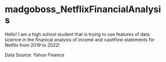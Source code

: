 # madgoboss_NetflixFinancialAnalysis

Hello! I am a high school student that is trying to use features of data science in the finanical analysis of income and cashflow statements for Netflix from 2019 to 2022! 

Data Source: Yahoo Finance 
